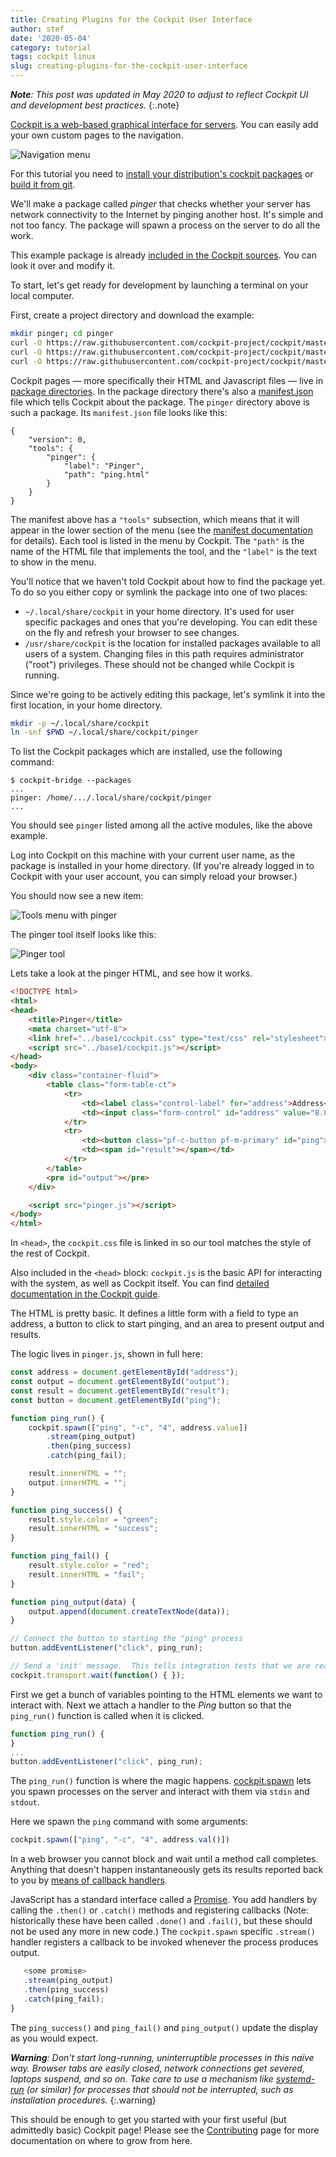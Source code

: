 ```yaml
---
title: Creating Plugins for the Cockpit User Interface
author: stef
date: '2020-05-04'
category: tutorial
tags: cockpit linux
slug: creating-plugins-for-the-cockpit-user-interface
---
```


_**Note**: This post was updated in May 2020 to adjust to reflect Cockpit UI and development best practices._
{:.note}

[Cockpit is a web-based graphical interface for servers](https://cockpit-project.org). You can easily add your own custom pages to the navigation.

![Navigation menu](/images/pages-menu-top.png)

For this tutorial you need to [install your distribution's cockpit packages](../running.html) or [build it from git](https://github.com/cockpit-project/cockpit/blob/master/HACKING.md).

We'll make a package called *pinger* that checks whether your server has network connectivity to the Internet by pinging another host. It's simple and not too fancy. The package will spawn a process on the server to do all the work.

This example package is already [included in the Cockpit sources](https://github.com/cockpit-project/cockpit/tree/master/examples/pinger). You can look it over and modify it.

To start, let's get ready for development by launching a terminal on your local computer. 

First, create a project directory and download the example:

```sh
mkdir pinger; cd pinger
curl -O https://raw.githubusercontent.com/cockpit-project/cockpit/master/examples/pinger/manifest.json
curl -O https://raw.githubusercontent.com/cockpit-project/cockpit/master/examples/pinger/ping.html
curl -O https://raw.githubusercontent.com/cockpit-project/cockpit/master/examples/pinger/pinger.js
```

Cockpit pages — more specifically their HTML and Javascript files — live in [package directories](https://cockpit-project.org/guide/latest/packages.html). In the package directory there's also a [manifest.json](https://cockpit-project.org/guide/latest/packages.html#package-manifest) file which tells Cockpit about the package. The `pinger` directory above is such a package. Its `manifest.json` file looks like this:

```text
{
    "version": 0,
    "tools": {
        "pinger": {
            "label": "Pinger",
            "path": "ping.html"
        }
    }
}
```

The manifest above has a `"tools"` subsection, which means that it will appear in the lower section of the menu (see the [manifest documentation](https://cockpit-project.org/guide/latest/packages.html#package-manifest) for details). Each tool is listed in the menu by Cockpit. The `"path"` is the name of the HTML file that implements the tool, and the `"label"` is the text to show in the menu.

You'll notice that we haven't told Cockpit about how to find the package yet. To do so you either copy or symlink the package into one of two places:

 * `~/.local/share/cockpit` in your home directory. It's used for user specific packages and ones that you're developing. You can edit these on the fly and refresh your browser to see changes.
 * `/usr/share/cockpit` is the location for installed packages available to all users of a system. Changing files in this path requires administrator ("root") privileges. These should not be changed while Cockpit is running.

Since we're going to be actively editing this package, let's symlink it into the first location, in your home directory.

```sh
mkdir -p ~/.local/share/cockpit
ln -snf $PWD ~/.local/share/cockpit/pinger
```

To list the Cockpit packages which are installed, use the following command:

```text
$ cockpit-bridge --packages
...
pinger: /home/.../.local/share/cockpit/pinger
...
```

You should see `pinger` listed among all the active modules, like the above example.

Log into Cockpit on this machine with your current user name, as the package is installed in your home directory. (If you're already logged in to Cockpit with your user account, you can simply reload your browser.)

You should now see a new item:

![Tools menu with pinger](/images/cockpit-tools-pinger.png)

The pinger tool itself looks like this:

![Pinger tool](/images/cockpit-pinger-tool.png)

Lets take a look at the pinger HTML, and see how it works.

```html
<!DOCTYPE html>
<html>
<head>
    <title>Pinger</title>
    <meta charset="utf-8">
    <link href="../base1/cockpit.css" type="text/css" rel="stylesheet">
    <script src="../base1/cockpit.js"></script>
</head>
<body>
    <div class="container-fluid">
        <table class="form-table-ct">
            <tr>
                <td><label class="control-label" for="address">Address</label></td>
                <td><input class="form-control" id="address" value="8.8.8.8"></td>
            </tr>
            <tr>
                <td><button class="pf-c-button pf-m-primary" id="ping">Ping</button></td>
                <td><span id="result"></span></td>
            </tr>
        </table>
        <pre id="output"></pre>
    </div>

    <script src="pinger.js"></script>
</body>
</html>
```

In `<head>`, the `cockpit.css` file is linked in so our tool matches the style of the rest of Cockpit.

Also included in the `<head>` block: `cockpit.js` is the basic API for interacting with the system, as well as Cockpit itself. You can find [detailed documentation in the Cockpit guide](https://cockpit-project.org/guide/latest/api-base1.html).

The HTML is pretty basic. It defines a little form with a field to type an address, a button to click to start pinging, and an area to present output and results.

The logic lives in `pinger.js`, shown in full here:

```js
const address = document.getElementById("address");
const output = document.getElementById("output");
const result = document.getElementById("result");
const button = document.getElementById("ping");

function ping_run() {
    cockpit.spawn(["ping", "-c", "4", address.value])
        .stream(ping_output)
        .then(ping_success)
        .catch(ping_fail);

    result.innerHTML = "";
    output.innerHTML = "";
}

function ping_success() {
    result.style.color = "green";
    result.innerHTML = "success";
}

function ping_fail() {
    result.style.color = "red";
    result.innerHTML = "fail";
}

function ping_output(data) {
    output.append(document.createTextNode(data));
}

// Connect the button to starting the "ping" process
button.addEventListener("click", ping_run);

// Send a 'init' message.  This tells integration tests that we are ready to go
cockpit.transport.wait(function() { });
```

First we get a bunch of variables pointing to the HTML elements we want to interact with. Next we attach a handler to the *Ping* button so that the `ping_run()` function is called when it is clicked.

```js
function ping_run() {
}
...
button.addEventListener("click", ping_run);
```

The `ping_run()` function is where the magic happens. [cockpit.spawn](https://cockpit-project.org/guide/latest/cockpit-spawn.html) lets you spawn processes on the server and interact with them via `stdin` and `stdout`.

Here we spawn the `ping` command with some arguments:

```js
cockpit.spawn(["ping", "-c", "4", address.val()])
```

In a web browser you cannot block and wait until a method call completes. Anything that doesn't happen instantaneously gets its results reported back to you by [means of callback handlers](https://cockpit-project.org/guide/latest/cockpit-spawn.html#cockpit-spawn-then).

JavaScript has a standard interface called a [Promise](https://developer.mozilla.org/en-US/docs/Web/JavaScript/Reference/Global_Objects/Promise). You add handlers by calling the `.then()` or `.catch()` methods and registering callbacks (Note: historically these have been called `.done()` and `.fail()`, but these should not be used any more in new code.) The `cockpit.spawn` specific `.stream()` handler registers a callback to be invoked whenever the process produces output.

```js
   <some promise>
   .stream(ping_output)
   .then(ping_success)
   .catch(ping_fail);
}
```

The `ping_success()` and `ping_fail()` and `ping_output()` update the display as you would expect.

_**Warning**: Don't start long-running, uninterruptible processes in this naïve way. Browser tabs are easily closed, network connections get severed, laptops suspend, and so on. Take care to use a mechanism like [systemd-run](https://www.freedesktop.org/software/systemd/man/systemd-run.html) (or similar) for processes that should not be interrupted, such as installation procedures._
{:.warning}

This should be enough to get you started with your first useful (but admittedly basic) Cockpit page!  Please see the [Contributing](https://cockpit-project.org/external/wiki/Contributing.html) page for more documentation on where to grow from here.
